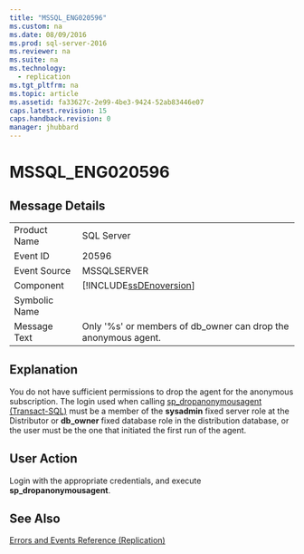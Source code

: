 ```yaml
---
title: "MSSQL_ENG020596"
ms.custom: na
ms.date: 08/09/2016
ms.prod: sql-server-2016
ms.reviewer: na
ms.suite: na
ms.technology: 
  - replication
ms.tgt_pltfrm: na
ms.topic: article
ms.assetid: fa33627c-2e99-4be3-9424-52ab83446e07
caps.latest.revision: 15
caps.handback.revision: 0
manager: jhubbard
---
```

# MSSQL_ENG020596
## Message Details  
  
|||  
|-|-|  
|Product Name|SQL Server|  
|Event ID|20596|  
|Event Source|MSSQLSERVER|  
|Component|[!INCLUDE[ssDEnoversion](../../Topics/TopicNameContainA/tokens/ssDEnoversion_md.md)]|  
|Symbolic Name||  
|Message Text|Only '%s' or members of db_owner can drop the anonymous agent.|  
  
## Explanation  
 You do not have sufficient permissions to drop the agent for the anonymous subscription. The login used when calling [sp_dropanonymousagent (Transact-SQL)](assetId:///4cb96efa-9358-44a3-a8ee-a7e181bed089) must be a member of the **sysadmin** fixed server role at the Distributor or **db_owner** fixed database role in the distribution database, or the user must be the one that initiated the first run of the agent.  
  
## User Action  
 Login with the appropriate credentials, and execute **sp_dropanonymousagent**.  
  
## See Also  
 [Errors and Events Reference (Replication)](../../Topics/TopicNameNotContainA/Errors-and-Events-Reference--Replication-.md)